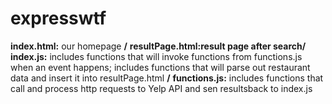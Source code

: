 # expresswtf

**index.html:** our homepage **/**
**resultPage.html:**result page after search**/**
**index.js:** includes functions that will invoke functions from functions.js when an event happens; includes functions that will parse out restaurant data and insert it into resultPage.html **/**
**functions.js:** includes functions that call and process http requests to Yelp API and sen resultsback to index.js
